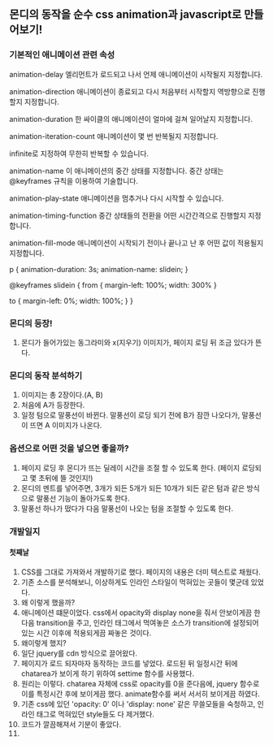 ## 몬디의 동작을 순수 css animation과 javascript로 만들어보기!


### 기본적인 애니메이션 관련 속성

animation-delay 엘리먼트가 로드되고 나서 언제 애니메이션이 시작될지 지정합니다.

animation-direction 애니메이션이 종료되고 다시 처음부터 시작할지 역방향으로 진행할지 지정합니다.

animation-duration 한 싸이클의 애니메이션이 얼마에 걸쳐 일어날지 지정합니다.

animation-iteration-count 애니메이션이 몇 번 반복될지 지정합니다.

infinite로 지정하여 무한히 반복할 수 있습니다.

animation-name 이 애니메이션의 중간 상태를 지정합니다. 중간 상태는  @keyframes 규칙을 이용하여 기술합니다.

animation-play-state 애니메이션을 멈추거나 다시 시작할 수 있습니다.

animation-timing-function 중간 상태들의 전환을 어떤 시간간격으로 진행할지 지정합니다.

animation-fill-mode 애니메이션이 시작되기 전이나 끝나고 난 후 어떤 값이 적용될지 지정합니다.



p {
  animation-duration: 3s;
  animation-name: slidein;
}

@keyframes slidein {
  from {
    margin-left: 100%;
    width: 300%
  }

  to {
    margin-left: 0%;
    width: 100%;
  }
}

### 몬디의 등장!
1. 몬디가 들어가있는 동그라미와 x(지우기) 이미지가, 페이지 로딩 뒤 조금 있다가 뜬다.

### 몬디의 동작 분석하기
1. 이미지는 총 2장이다.(A, B)
2. 처음에 A가 등장한다.
3. 일정 텀으로 말풍선이 바뀐다. 말풍선이 로딩 되기 전에 B가 잠깐 나오다가, 말풍선이 뜨면 A 이미지가 나온다.

### 옵션으로 어떤 것을 넣으면 좋을까?
1. 페이지 로딩 후 몬디가 뜨는 딜레이 시간을 조절 할 수 있도록 한다. (페이지 로딩되고 몇 초뒤에 뜰 것인지!)
2. 몬디의 멘트를 넣어주면, 3개가 되든 5개가 되든 10개가 되든 같은 텀과 같은 방식으로 말풍선 기능이 돌아가도록 한다.
3. 말풍선 하나가 떴다가 다음 말풍선이 나오는 텀을 조절할 수 있도록 한다.


### 개발일지
#### 첫째날
1. CSS를 그대로 가져와서 개발하기로 했다. 페이지의 내용은 더미 텍스트로 채웠다.
2. 기존 소스를 분석해보니, 이상하게도 인라인 스타일이 먹혀있는 곳들이 몇군데 있었다.
3. 왜 이렇게 했을까?
4. 애니메이션 떄문이었다. css에서 opacity와 display none을 줘서 안보이게끔 한 다음 transition을 주고, 인라인 태그에서 먹여놓은 소스가 transition에 설정되어 있는 시간 이후에 적용되게끔 짜놓은 것이다.
5. 왜이렇게 했지?
6. 일단 jquery를 cdn 방식으로 끌어왔다.
7. 페이지가 로드 되자마자 동작하는 코드를 넣었다. 로드된 뒤 일정시간 뒤에 chatarea가 보이게 하기 위하여 settime 함수를 사용했다.
8. 원리는 이렇다. chatarea 자체에 css로 opacity를 0을 준다음에, jquery 함수로 이를 특정시간 후에 보이게끔 했다. animate함수를 써서 서서히 보이게끔 하였다.
9. 기존 css에 있던 'opacity: 0' 이나 'display: none' 같은 무쓸모들을 숙청하고, 인라인 태그로 먹혀있던 style들도 다 제거했다.
10. 코드가 깔끔해져서 기분이 좋았다.
11. 